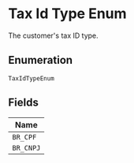 
# Tax Id Type Enum

The customer's tax ID type.

## Enumeration

`TaxIdTypeEnum`

## Fields

| Name |
|  --- |
| `BR_CPF` |
| `BR_CNPJ` |

